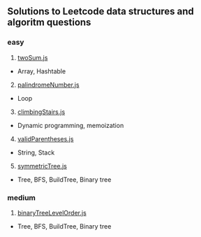 ## Solutions to Leetcode data structures and algoritm questions

### easy

1. [twoSum.js](https://leetcode.com/problems/two-sum)

- Array, Hashtable

2. [palindromeNumber.js](https://leetcode.com/problems/palindrome-number)

- Loop

3. [climbingStairs.js](https://leetcode.com/problems/climbing-stairs)

- Dynamic programming, memoization

4. [validParentheses.js](https://leetcode.com/problems/valid-parentheses)

- String, Stack

5. [symmetricTree.js](https://leetcode.com/problems/symmetric-tree)

- Tree, BFS, BuildTree, Binary tree

### medium

1. [binaryTreeLevelOrder.js](https://leetcode.com/problems/binary-tree-level-order-traversal)

- Tree, BFS, BuildTree, Binary tree
